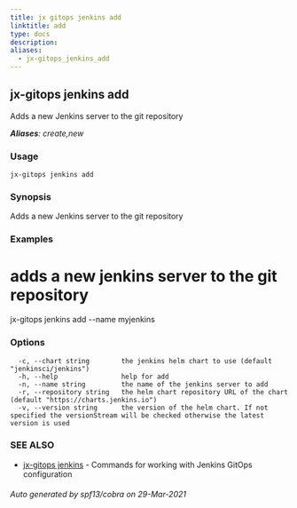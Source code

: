 ```yaml
---
title: jx gitops jenkins add
linktitle: add
type: docs
description: 
aliases:
  - jx-gitops_jenkins_add
---
```


## jx-gitops jenkins add

Adds a new Jenkins server to the git repository

***Aliases**: create,new*

### Usage

```
jx-gitops jenkins add
```

### Synopsis

Adds a new Jenkins server to the git repository

### Examples

  # adds a new jenkins server to the git repository
  jx-gitops jenkins add --name myjenkins

### Options

```
  -c, --chart string        the jenkins helm chart to use (default "jenkinsci/jenkins")
  -h, --help                help for add
  -n, --name string         the name of the jenkins server to add
  -r, --repository string   the helm chart repository URL of the chart (default "https://charts.jenkins.io")
  -v, --version string      the version of the helm chart. If not specified the versionStream will be checked otherwise the latest version is used
```

### SEE ALSO

* [jx-gitops jenkins](..)	 - Commands for working with Jenkins GitOps configuration

###### Auto generated by spf13/cobra on 29-Mar-2021
